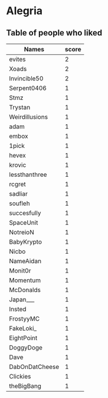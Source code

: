 # Alegria
## Table of people who liked
Names | score
--- | ---
evites | 2
Xoads | 2
Invincible50 | 2
Serpent0406 | 1
Stmz | 1
Trystan | 1
Weirdillusions | 1
adam | 1
embox | 1
1pick | 1
hevex | 1
krovic | 1
lessthanthree | 1
rcgret | 1
sadliar | 1
soufleh | 1
succesfully | 1
SpaceUnit | 1
NotreioN | 1
BabyKrypto | 1
Nicbo | 1
NameAidan | 1
Monit0r | 1
Momentum | 1
McDonalds | 1
Japan___ | 1
Insted | 1
FrostyyMC | 1
FakeLoki_ | 1
EightPoint | 1
DoggyDoge | 1
Dave | 1
DabOnDatCheese | 1
Clickies | 1
theBigBang | 1
